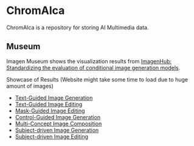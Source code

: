# ChromAIca
ChromAIca is a repository for storing AI Multimedia data.

## Museum

Imagen Museum shows the visualization results from [ImagenHub: Standardizing the evaluation of conditional image generation models](https://tiger-ai-lab.github.io/ImagenHub/).

Showcase of Results (Website might take some time to load due to huge amount of images)
* [Text-Guided Image Generation](https://chromaica.github.io/Museum/ImagenHub_Text-Guided_IG)
* [Text-Guided Image Editing](https://chromaica.github.io/Museum/ImagenHub_Text-Guided_IE)
* [Mask-Guided Image Editing](https://chromaica.github.io/Museum/ImagenHub_Mask-Guided_IE)
* [Control-Guided Image Generation](https://chromaica.github.io/Museum/ImagenHub_Control-Guided_IG)
* [Multi-Concept Image Composition](https://chromaica.github.io/Museum/ImagenHub_Multi-Concept_IC)
* [Subject-driven Image Generation](https://chromaica.github.io/Museum/ImagenHub_Subject-Driven_IG)
* [Subject-driven Image Editing](https://chromaica.github.io/Museum/ImagenHub_Subject-Driven_IE)